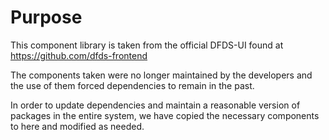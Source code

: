 # Purpose

This component library is taken from the official DFDS-UI found at https://github.com/dfds-frontend

The components taken were no longer maintained by the developers and the use of them forced dependencies to remain in the past.

In order to update dependencies and maintain a reasonable version of packages in the entire system, we have copied the necessary components to here and modified as needed.
